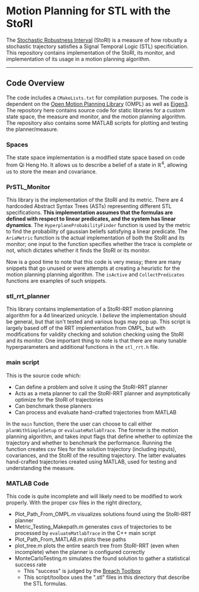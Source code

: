 # Motion Planning for STL with the StoRI
The [Stochastic Robustness Interval](https://arxiv.org/abs/2210.04813) (StoRI) is a measure of how robustly a stochastic trajectory satisfies a Signal Temporal Logic (STL) specificiation. This repository contains implementation of the StoRI, its monitor, and implementation of its usage in a motion planning algorithm. 

---

## Code Overview 

The code includes a `CMakeLists.txt` for compilation purposes. The code is dependent on the [Open Motion Planning Library](http://ompl.kavrakilab.org) (OMPL) as well as [Eigen3](https://eigen.tuxfamily.org/index.php?title=Main_Page). The repository here contains source code for static libraries for a custom state space, the measure and monitor, and the motion planning algorithm. The repository also contains some MATLAB scripts for plotting and testing the planner/measure. 

### Spaces

The state space implementation is a modified state space based on code from Qi Heng Ho. It allows us to describe a belief of a state in $\mathbb{R}^4$, allowing us to store the mean and covariance. 

### PrSTL_Monitor

This library is the implementation of the StoRI and its metric. There are 4 hardcoded Abstract Syntax Trees (ASTs) representing different STL specifications. **This implementation assumes that the formulas are defined with respect to linear predicates, and the system has linear dynamics**. The `HyperplaneProbabilityFinder` function is used by the metric to find the probability of gaussian beliefs satisfying a linear predicate. The `AriaMetric` function is the actual implementation of both the StoRI and its monitor; one input to the function specifies whether the trace is complete or not, which dictates whether it finds the StoRI or its monitor. 

Now is a good time to note that this code is very messy; there are many snippets that go unused or were attempts at creating a heuristic for the motion planning planning algorithm. The `isActive` and `CollectPredicates` functions are examples of such snippets. 

### stl_rrt_planner
This library contains implementation of a StoRI-RRT motion planning algorithm for a 4d linearized unicycle. I *believe* the implementation should be general, but that isn't tested and various bugs may pop up. This script is largely based off of the RRT implementation from OMPL, but with modifications for validity checking and solution checking using the StoRI and its monitor. One important thing to note is that there are many tunable hyperparameters and additional functions in the `stl_rrt.h` file. 

### main script
This is the source code which: 
- Can define a problem and solve it using the StoRI-RRT planner
- Acts as a meta planner to call the StoRI-RRT planner and asymptotically optimize for the StoRI of trajectories
- Can benchmark these planners
- Can process and evaluate hand-crafted trajectories from MATLAB

In the `main` function, there the user can choose to call either `planWithSimpleSetup` or `evaluateMatlabTrace`. The former is the motion planning algorithm, and takes input flags that define whether to optimize the trajectory and whether to benchmark the performance. Running the function creates csv files for the solution trajectory (including inputs), covariances, and the StoRI of the resulting trajectory. The latter evaluates hand-crafted trajectories created using MATLAB, used for testing and understanding the measure. 

### MATLAB Code 
This code is quite incomplete and will likely need to be modified to work properly. With the proper csv files in the right directory,
- Plot_Path_From_OMPL.m visualizes solutions found using the StoRI-RRT planner
- Metric_Testing_Makepath.m generates csvs of trajectories to be processed by `evaluateMatlabTrace` in the C++ main script
- Plot_Path_From_MATLAB.m plots these paths
- plot_tree.m plots the entire search tree from StoRI-RRT (even when incomplete) when the planner is configured correctly
- MonteCarloTesting.m simulates the found solution to gather a statistical success rate
    - This "success" is judged by the [Breach Toolbox](https://github.com/decyphir/breach/blob/master/README.md)
    - This script/toolbox uses the ".stl" files in this directory that describe the STL formulas. 